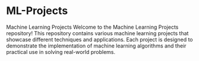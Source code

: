 # ML-Projects
Machine Learning Projects
Welcome to the Machine Learning Projects repository! This repository contains various machine learning projects that showcase different techniques and applications. 
Each project is designed to demonstrate the implementation of machine learning algorithms and their practical use in solving real-world problems.
